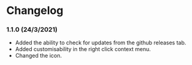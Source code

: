 # Changelog

### 1.1.0 (24/3/2021)

-   Added the ability to check for updates from the github releases tab.
-   Added customisability in the right click context menu.
-   Changed the icon.
